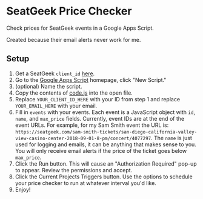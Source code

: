 # SeatGeek Price Checker

Check prices for SeatGeek events in a Google Apps Script.

Created because their email alerts never work for me.

## Setup

1. Get a SeatGeek `client_id` [here](https://seatgeek.com/account/develop).
2. Go to the [Google Apps Script](https://script.google.com) homepage, click "New Script."
3. (optional) Name the script.
4. Copy the contents of [code.js](code.gs) into the open file.
5. Replace `YOUR_CLIENT_ID_HERE` with your ID from step 1 and replace `YOUR_EMAIL_HERE` with your email.
6. Fill in `events` with your events. Each event is a JavaScript object with `id`, `name`, and `max_price` fields. Currently, event IDs are at the end of the event URLs. For example, for my Sam Smith event the URL is: `https://seatgeek.com/sam-smith-tickets/san-diego-california-valley-view-casino-center-2018-09-01-8-pm/concert/4077297`. The `name` is just used for logging and emails, it can be anything that makes sense to you. You will only receive email alerts if the price of the ticket goes below `max_price`.
7. Click the Run button. This will cause an "Authorization Required" pop-up to appear. Review the permissions and accept.
8. Click the Current Projects Triggers button. Use the options to schedule your price checker to run at whatever interval you'd like.
9. Enjoy!

